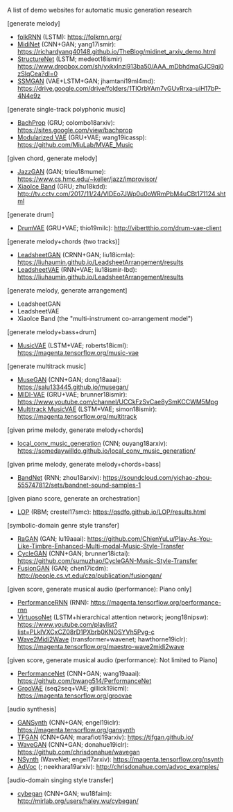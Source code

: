 A list of demo websites for automatic music generation research

[generate melody]
* [folkRNN](https://github.com/IraKorshunova/folk-rnn) (LSTM): https://folkrnn.org/
* [MidiNet](https://arxiv.org/abs/1703.10847) (CNN+GAN; yang17ismir): https://richardyang40148.github.io/TheBlog/midinet_arxiv_demo.html
* [StructureNet](http://ismir2018.ircam.fr/doc/pdfs/126_Paper.pdf) (LSTM; medeot18ismir) https://www.dropbox.com/sh/yxkxlnzi913ba50/AAA_mDbhdmaGJC9qj0zSlqCea?dl=0
* [SSMGAN](https://drive.google.com/file/d/1Ol4Ym3KqUkjcfL_Yeu0It3BP7NFS2mor/view) (VAE+LSTM+GAN; jhamtani19ml4md): https://drive.google.com/drive/folders/1TlOrbYAm7vGUvRrxa-uiH17bP-4N4e9z

[generate single-track polyphonic music]
* [BachProp](https://arxiv.org/abs/1812.06669) (GRU; colombo18arxiv): https://sites.google.com/view/bachprop
* [Modularized VAE](https://arxiv.org/pdf/1811.00162.pdf) (GRU+VAE; wang19icassp): https://github.com/MiuLab/MVAE_Music


[given chord, generate melody]
* [JazzGAN](http://musicalmetacreation.org/mume2018/proceedings/Trieu.pdf) (GAN; trieu18mume): https://www.cs.hmc.edu/~keller/jazz/improvisor/
* [XiaoIce Band](http://staff.ustc.edu.cn/~qiliuql/files/Publications/Hongyuan-Zhu-KDD2018.pdf) (GRU; zhu18kdd): http://tv.cctv.com/2017/11/24/VIDEo7JWp0u0oWRmPbM4uCBt171124.shtml


[generate drum]
* [DrumVAE](https://arxiv.org/abs/1902.03722) (GRU+VAE; thio19milc): http://vibertthio.com/drum-vae-client


[generate melody+chords (two tracks)]
* [LeadsheetGAN](https://arxiv.org/abs/1807.11161) (CRNN+GAN; liu18icmla): https://liuhaumin.github.io/LeadsheetArrangement/results
* [LeadsheetVAE](https://drive.google.com/file/d/10uGRGEI9IOfu_LyzDSG393fGhwUrEOi4/view) (RNN+VAE; liu18ismir-lbd): https://liuhaumin.github.io/LeadsheetArrangement/results


[generate melody, generate arrangement]
* LeadsheetGAN
* LeadsheetVAE
* XiaoIce Band (the "multi-instrument co-arrangement model")


[generate melody+bass+drum]
* [MusicVAE](https://arxiv.org/abs/1803.05428) (LSTM+VAE; roberts18icml): https://magenta.tensorflow.org/music-vae


[generate multitrack music]
* [MuseGAN](https://arxiv.org/abs/1709.06298) (CNN+GAN; dong18aaai): https://salu133445.github.io/musegan/
* [MIDI-VAE](https://arxiv.org/abs/1809.07600) (GRU+VAE; brunner18ismir): https://www.youtube.com/channel/UCCkFzSvCae8ySmKCCWM5Mpg
* [Multitrack MusicVAE](https://arxiv.org/abs/1806.00195) (LSTM+VAE; simon18ismir): https://magenta.tensorflow.org/multitrack


[given prime melody, generate melody+chords]
* [local_conv_music_generation](http://ouyangzhihao.com/wp-content/uploads/2018/12/MUSIC-GENERATION-WITH-LOCAL-CONNECTED-CONVOLUTIONAL-NEURAL-NETWORK.pdf) (CNN; ouyang18arxiv): https://somedaywilldo.github.io/local_conv_music_generation/


[given prime melody, generate melody+chords+bass]
* [BandNet](https://arxiv.org/abs/1812.07126) (RNN; zhou18arxiv): https://soundcloud.com/yichao-zhou-555747812/sets/bandnet-sound-samples-1 


[given piano score, generate an orchestration]
* [LOP](https://qsdfo.github.io/LOP/index.html) (RBM; crestel17smc): https://qsdfo.github.io/LOP/results.html


[symbolic-domain genre style transfer]
* [RaGAN](https://www.aaai.org/Papers/AAAI/2019/AAAI-LuC.2259.pdf) (GAN; lu19aaai): https://github.com/ChienYuLu/Play-As-You-Like-Timbre-Enhanced-Multi-modal-Music-Style-Transfer
* [CycleGAN](https://arxiv.org/pdf/1809.07575.pdf) (CNN+GAN; brunner18ictai): https://github.com/sumuzhao/CycleGAN-Music-Style-Transfer
* [FusionGAN](https://dac.cs.vt.edu/wp-content/uploads/2017/11/learning-to-fuse.pdf) (GAN; chen17icdm): http://people.cs.vt.edu/czq/publication/fusiongan/


[given score, generate musical audio (performance): Piano only]
* [PerformanceRNN](https://magenta.tensorflow.org/performance-rnn) (RNN): https://magenta.tensorflow.org/performance-rnn
* [VirtuosoNet](https://nips2018creativity.github.io/doc/virtuosonet.pdf) (LSTM+hierarchical attention network; jeong18nipsw): https://www.youtube.com/playlist?list=PLkIVXCxCZ08rD1PXbrb0KNOSYVh5Pvg-c
* [Wave2Midi2Wave](https://arxiv.org/abs/1810.12247) (transformer+wavenet; hawthorne19iclr): https://magenta.tensorflow.org/maestro-wave2midi2wave


[given score, generate musical audio (performance): Not limited to Piano]
* [PerformanceNet](https://arxiv.org/abs/1811.04357) (CNN+GAN; wang19aaai): https://github.com/bwang514/PerformanceNet
* [GrooVAE](https://magenta.tensorflow.org/groovae) (seq2seq+VAE; gillick19icml): https://magenta.tensorflow.org/groovae


[audio synthesis]
* [GANSynth](https://arxiv.org/abs/1902.08710) (CNN+GAN; engel19iclr): https://magenta.tensorflow.org/gansynth
* [TFGAN](https://arxiv.org/abs/1902.04072) (CNN+GAN; marafioti19arxiv): https://tifgan.github.io/
* [WaveGAN](https://arxiv.org/abs/1802.04208) (CNN+GAN; donahue19iclr): https://github.com/chrisdonahue/wavegan
* [NSynth](https://arxiv.org/abs/1704.01279) (WaveNet; engel17arxiv): https://magenta.tensorflow.org/nsynth
* [AdVoc](https://arxiv.org/abs/1904.07944) (; neekhara19arxiv): http://chrisdonahue.com/advoc_examples/

[audio-domain singing style transfer]
* [cybegan](https://arxiv.org/pdf/1807.02254.pdf) (CNN+GAN; wu18faim): http://mirlab.org/users/haley.wu/cybegan/

